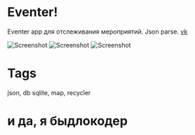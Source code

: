 # Eventer!
Eventer app для отслеживания мероприятий. Json parse.
[vk](https://vk.com/h3xb0y/)

![Screenshot](https://github.com/h3xboy/Eventer/blob/master/image/1497866662704.gif "WelcomeActivity")
![Screenshot](https://github.com/h3xboy/Eventer/blob/master/image/1497866139404.gif "WelcomeActivity")
![Screenshot](https://github.com/h3xboy/Eventer/blob/master/image/1497866227144.gif "WelcomeActivity")

# Tags
json, db sqlite, map, recycler

# и да, я быдлокодер
